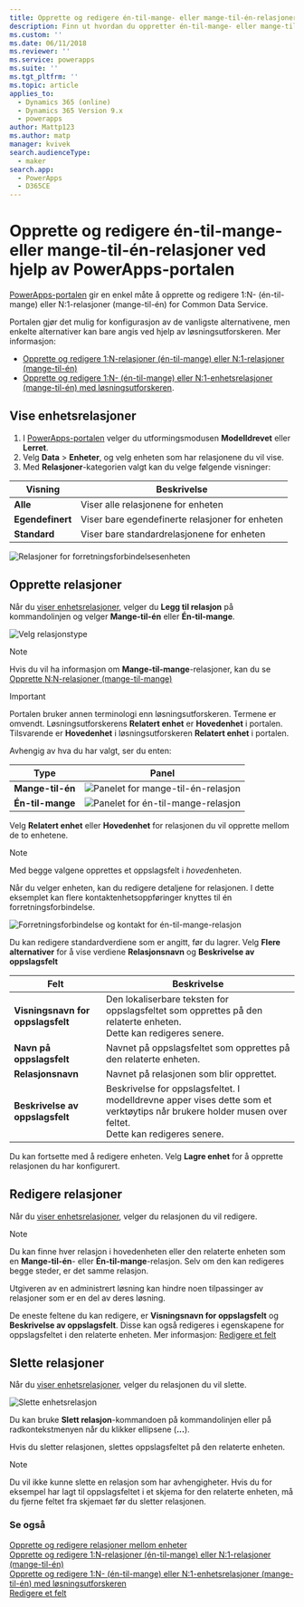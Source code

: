 ```yaml
---
title: Opprette og redigere én-til-mange- eller mange-til-én-relasjoner ved hjelp av PowerApps-portalen | MicrosoftDocs
description: Finn ut hvordan du oppretter én-til-mange- eller mange-til-én-relasjoner ved hjelp av PowerApps-portalen
ms.custom: ''
ms.date: 06/11/2018
ms.reviewer: ''
ms.service: powerapps
ms.suite: ''
ms.tgt_pltfrm: ''
ms.topic: article
applies_to:
  - Dynamics 365 (online)
  - Dynamics 365 Version 9.x
  - powerapps
author: Mattp123
ms.author: matp
manager: kvivek
search.audienceType:
  - maker
search.app:
  - PowerApps
  - D365CE
---
```

# <a name="create-and-edit-one-to-many-or-many-to-one-entity-relationships-using-powerapps-portal"></a>Opprette og redigere én-til-mange- eller mange-til-én-relasjoner ved hjelp av PowerApps-portalen

[PowerApps-portalen](https://web.powerapps.com/?utm_source=padocs&utm_medium=linkinadoc&utm_campaign=referralsfromdoc) gir en enkel måte å opprette og redigere 1:N- (én-til-mange) eller N:1-relasjoner (mange-til-én) for Common Data Service.

Portalen gjør det mulig for konfigurasjon av de vanligste alternativene, men enkelte alternativer kan bare angis ved hjelp av løsningsutforskeren. Mer informasjon: 
- [Opprette og redigere 1:N-relasjoner (én-til-mange) eller N:1-relasjoner (mange-til-én)](create-edit-1n-relationships.md)
- [Opprette og redigere 1:N- (én-til-mange) eller N:1-enhetsrelasjoner (mange-til-én) med løsningsutforskeren](create-edit-1n-relationships-solution-explorer.md).

## <a name="view-entity-relationships"></a>Vise enhetsrelasjoner

1. I [PowerApps-portalen](https://web.powerapps.com/?utm_source=padocs&utm_medium=linkinadoc&utm_campaign=referralsfromdoc) velger du utformingsmodusen **Modelldrevet** eller **Lerret**.
2. Velg **Data** > **Enheter**, og velg enheten som har relasjonene du vil vise.
3. Med **Relasjoner**-kategorien valgt kan du velge følgende visninger: 

 |Visning|Beskrivelse|
 |--|--|
 |**Alle**| Viser alle relasjonene for enheten|
 |**Egendefinert**|Viser bare egendefinerte relasjoner for enheten|
 |**Standard**|Viser bare standardrelasjonene for enheten|
<!-- TODO: What is the actual difference between All and Default? -->

![Relasjoner for forretningsforbindelsesenheten](media/view-account-relationships-portal.png)

## <a name="create-relationships"></a>Opprette relasjoner

Når du [viser enhetsrelasjoner](#view-entity-relationships), velger du **Legg til relasjon** på kommandolinjen og velger **Mange-til-én** eller **Én-til-mange**.

![Velg relasjonstype](media/add-relationship-menu-portal.png)

> [!NOTE]
> Hvis du vil ha informasjon om **Mange-til-mange**-relasjoner, kan du se [Opprette N:N-relasjoner (mange-til-mange)](create-edit-nn-relationships.md)

<!-- This may change going forward, but this is the way it is now. #2534972 -->
> [!Important]
> Portalen bruker annen terminologi enn løsningsutforskeren. Termene er omvendt. Løsningsutforskerens **Relatert enhet** er **Hovedenhet** i portalen. Tilsvarende er **Hovedenhet** i løsningsutforskeren **Relatert enhet** i portalen.

Avhengig av hva du har valgt, ser du enten:

<!-- These are the correct screenshots from the UI as of 6/11/18 -->
|Type|Panel|
|--|--|
|**Mange-til-én**|![Panelet for mange-til-én-relasjon](media/many-to-one-relationship-panel.png)|
|**Én-til-mange**|![Panelet for én-til-mange-relasjon](media/one-to-many-relationship-panel.png)|

Velg **Relatert enhet** eller **Hovedenhet** for relasjonen du vil opprette mellom de to enhetene. 

> [!NOTE]
> Med begge valgene opprettes et oppslagsfelt i *hoved*enheten.

Når du velger enheten, kan du redigere detaljene for relasjonen. I dette eksemplet kan flere kontaktenhetsoppføringer knyttes til én forretningsforbindelse.

<!-- These are the correct screenshots from the UI as of 6/11/18 -->
![Forretningsforbindelse og kontakt for én-til-mange-relasjon](media/One-to-many-account-contact.png)

Du kan redigere standardverdiene som er angitt, før du lagrer. Velg **Flere alternativer** for å vise verdiene **Relasjonsnavn** og **Beskrivelse av oppslagsfelt**

|Felt|Beskrivelse|
|--|--|
|**Visningsnavn for oppslagsfelt**|Den lokaliserbare teksten for oppslagsfeltet som opprettes på den relaterte enheten.<br />Dette kan redigeres senere.|
|**Navn på oppslagsfelt**|Navnet på oppslagsfeltet som opprettes på den relaterte enheten.|
|**Relasjonsnavn**|Navnet på relasjonen som blir opprettet.|
|**Beskrivelse av oppslagsfelt**|Beskrivelse for oppslagsfeltet. I modelldrevne apper vises dette som et verktøytips når brukere holder musen over feltet. <br />Dette kan redigeres senere.|

Du kan fortsette med å redigere enheten. Velg **Lagre enhet** for å opprette relasjonen du har konfigurert.

## <a name="edit-relationships"></a>Redigere relasjoner

Når du [viser enhetsrelasjoner](#view-entity-relationships), velger du relasjonen du vil redigere.

> [!NOTE]
> Du kan finne hver relasjon i hovedenheten eller den relaterte enheten som en **Mange-til-én**- eller **Én-til-mange**-relasjon. Selv om den kan redigeres begge steder, er det samme relasjon.
>
> Utgiveren av en administrert løsning kan hindre noen tilpassinger av relasjoner som er en del av deres løsning.

De eneste feltene du kan redigere, er **Visningsnavn for oppslagsfelt** og **Beskrivelse av oppslagsfelt**. Disse kan også redigeres i egenskapene for oppslagsfeltet i den relaterte enheten. Mer informasjon: [Redigere et felt](create-edit-field-portal.md#edit-a-field)

## <a name="delete-relationships"></a>Slette relasjoner

Når du [viser enhetsrelasjoner](#view-entity-relationships), velger du relasjonen du vil slette.

![Slette enhetsrelasjon](media/delete-entity-relationship-portal.png)

Du kan bruke **Slett relasjon**-kommandoen på kommandolinjen eller på radkontekstmenyen når du klikker ellipsene (**...**).

Hvis du sletter relasjonen, slettes oppslagsfeltet på den relaterte enheten.

> [!NOTE]
> Du vil ikke kunne slette en relasjon som har avhengigheter. Hvis du for eksempel har lagt til oppslagsfeltet i et skjema for den relaterte enheten, må du fjerne feltet fra skjemaet før du sletter relasjonen.

### <a name="see-also"></a>Se også

[Opprette og redigere relasjoner mellom enheter](create-edit-entity-relationships.md)<br />
[Opprette og redigere 1:N-relasjoner (én-til-mange) eller N:1-relasjoner (mange-til-én)](create-edit-1n-relationships.md)<br />
[Opprette og redigere 1:N- (én-til-mange) eller N:1-enhetsrelasjoner (mange-til-én) med løsningsutforskeren](create-edit-1n-relationships-solution-explorer.md)<br />
[Redigere et felt](create-edit-field-portal.md#edit-a-field)
